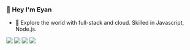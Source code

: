 ### 💛 Hey I'm Eyan
* 🗻 Explore the world with full-stack and cloud. Skilled in Javascript, Node.js.

![](https://github-profile-summary-cards.vercel.app/api/cards/repos-per-language?username=somebody1997&theme=github)
![](https://github-profile-summary-cards.vercel.app/api/cards/most-commit-language?username=somebody1997&theme=github)
![](https://github-profile-summary-cards.vercel.app/api/cards/stats?username=somebody1997&theme=github)
![](https://github-profile-summary-cards.vercel.app/api/cards/productive-time?username=somebody1997&theme=github)
<!--
**somebody1997/somebody1997** is a ✨ _special_ ✨ repository because its `README.md` (this file) appears on your GitHub profile.
[![Top Langs](https://github-readme-stats.vercel.app/api/top-langs/?username=somebody1997&layout=compact)](https://github.com/anuraghazra/github-readme-stats)
![](https://github-profile-summary-cards.vercel.app/api/cards/profile-details?username=somebody1997&theme=github)
Here are some ideas to get you started:

- 🔭 I’m currently working on ...
- 🌱 I’m currently learning ...
- 👯 I’m looking to collaborate on ...
- 🤔 I’m looking for help with ...
- 💬 Ask me about ...
- 📫 How to reach me: ...
- 😄 Pronouns: ...
- ⚡ Fun fact: ...
-->
